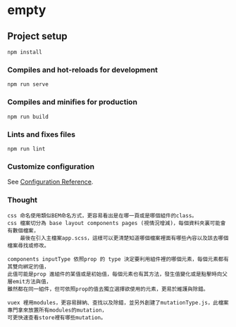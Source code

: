 # empty

## Project setup
```
npm install
```

### Compiles and hot-reloads for development
```
npm run serve
```

### Compiles and minifies for production
```
npm run build
```

### Lints and fixes files
```
npm run lint
```

### Customize configuration
See [Configuration Reference](https://cli.vuejs.org/config/).


### Thought
```
css 命名使用類似BEM命名方式，更容易看出是在哪一頁或是哪個組件的class。
css 檔案切分為 base layout components pages (視情況增減)，每個資料夾裏可能會有數個檔案，
    最後在引入主檔案app.scss，這樣可以更清楚知道哪個檔案裡面有哪些內容以及該去哪個檔案尋找或修改。

components inputType 依照prop 的 type 決定要利用組件裡的哪個元素，每個元素都有其雙向綁定的值，
此值可能是prop 進組件的某值或是初始值，每個元素也有其方法，發生值變化或是點擊時向父層emit方法與值，
雖然都在同一組件，但可依照prop的值去獨立選擇欲使用的元素，更易於維護與除錯。

vuex 裡用modules，更容易歸納、查找以及除錯，並另外創建了mutationType.js，此檔案專門拿來放置所有modules的mutation，
可更快速查看store裡有哪些mutation。

```